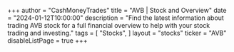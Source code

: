 +++
author = "CashMoneyTrades"
title = "AVB | Stock and Overview"
date = "2024-01-12T10:00:00"
description = "Find the latest information about trading AVB stock for a full financial overview to help with your stock trading and investing."
tags = [
   "Stocks",
]
layout = "stocks"
ticker = "AVB"
disableListPage = true
+++
